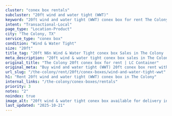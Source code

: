 ```yaml
---
cluster: "conex box rentals"
subcluster: "20ft wind and water tight (WWT)"
keyword: "20ft wind and water tight (WWT) conex box for rent The Colony, TX"
intent: "Transactional-Local"
page_type: "Location-Product"
city: "The Colony, TX"
service_type: "conex box"
condition: "Wind & Water Tight"
size: "20ft"
title_tag: "20ft N6n Wind & Water Tight conex box Sales in The Colony | LC Container"
meta_description: "20ft wind & water tight conex box sales in The Colony. Fast delivery, competitive pricing. Serving conex boxes area. Quote ID: VY6. Call (214) 524-4168 for your free quote today."
original_title: "The Colony 20ft conex box for rent | LC Container"
original_meta: "Buy wind and water tight (WWT) 20ft conex box rent with local delivery in The Colony, TX. LC Container — local Since 2003. Request a fast quote today."
url_slug: "/the-colony/rent/20ft/conex-boxes/wind-and-water-tight-wwt"
h1: "Rent 20ft wind and water tight (WWT) conex box in The Colony"
internal_links: "/the-colony/conex-boxes/rentals"
priority: 3
notes: "2"
noindex: true
image_alt: "20ft wind & water tight conex box available for delivery in The Colony"
last_updated: "2025-10-21"
---
```


<!-- TODO: Add unique city/inventory copy, images, and internal links here. -->

